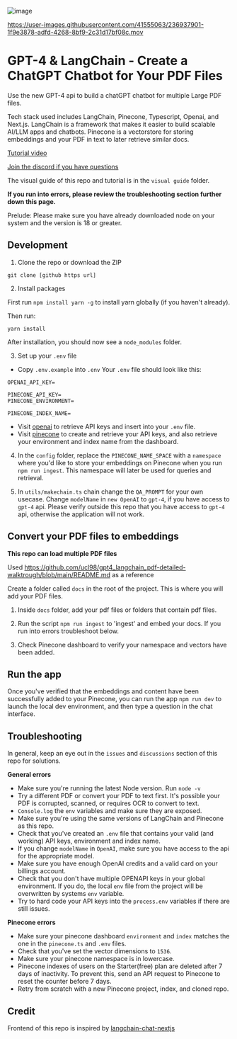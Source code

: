 ![image](https://user-images.githubusercontent.com/41555063/236936375-5b4d6e6c-e2dd-4b3a-bf63-11d0214ae9f8.png)


https://user-images.githubusercontent.com/41555063/236937901-1f9e3878-adfd-4268-8bf9-2c31d17bf08c.mov



# GPT-4 & LangChain - Create a ChatGPT Chatbot for Your PDF Files

Use the new GPT-4 api to build a chatGPT chatbot for multiple Large PDF files.

Tech stack used includes LangChain, Pinecone, Typescript, Openai, and Next.js. LangChain is a framework that makes it easier to build scalable AI/LLM apps and chatbots. Pinecone is a vectorstore for storing embeddings and your PDF in text to later retrieve similar docs.

[Tutorial video](https://www.youtube.com/watch?v=ih9PBGVVOO4)

[Join the discord if you have questions](https://discord.gg/E4Mc77qwjm)

The visual guide of this repo and tutorial is in the `visual guide` folder.

**If you run into errors, please review the troubleshooting section further down this page.**

Prelude: Please make sure you have already downloaded node on your system and the version is 18 or greater.

## Development

1. Clone the repo or download the ZIP

```
git clone [github https url]
```


2. Install packages

First run `npm install yarn -g` to install yarn globally (if you haven't already).

Then run:

```
yarn install
```
After installation, you should now see a `node_modules` folder.

3. Set up your `.env` file

- Copy `.env.example` into `.env`
  Your `.env` file should look like this:

```
OPENAI_API_KEY=

PINECONE_API_KEY=
PINECONE_ENVIRONMENT=

PINECONE_INDEX_NAME=

```

- Visit [openai](https://help.openai.com/en/articles/4936850-where-do-i-find-my-secret-api-key) to retrieve API keys and insert into your `.env` file.
- Visit [pinecone](https://pinecone.io/) to create and retrieve your API keys, and also retrieve your environment and index name from the dashboard.

4. In the `config` folder, replace the `PINECONE_NAME_SPACE` with a `namespace` where you'd like to store your embeddings on Pinecone when you run `npm run ingest`. This namespace will later be used for queries and retrieval.

5. In `utils/makechain.ts` chain change the `QA_PROMPT` for your own usecase. Change `modelName` in `new OpenAI` to `gpt-4`, if you have access to `gpt-4` api. Please verify outside this repo that you have access to `gpt-4` api, otherwise the application will not work.

## Convert your PDF files to embeddings

**This repo can load multiple PDF files**

Used https://github.com/ucl98/gpt4_langchain_pdf-detailed-walktrough/blob/main/README.md as a reference

Create a folder called `docs` in the root of the project. This is where you will add your PDF files.

1. Inside `docs` folder, add your pdf files or folders that contain pdf files.

2. Run the script `npm run ingest` to 'ingest' and embed your docs. If you run into errors troubleshoot below.

3. Check Pinecone dashboard to verify your namespace and vectors have been added.

## Run the app

Once you've verified that the embeddings and content have been successfully added to your Pinecone, you can run the app `npm run dev` to launch the local dev environment, and then type a question in the chat interface.

## Troubleshooting

In general, keep an eye out in the `issues` and `discussions` section of this repo for solutions.

**General errors**

- Make sure you're running the latest Node version. Run `node -v`
- Try a different PDF or convert your PDF to text first. It's possible your PDF is corrupted, scanned, or requires OCR to convert to text.
- `Console.log` the `env` variables and make sure they are exposed.
- Make sure you're using the same versions of LangChain and Pinecone as this repo.
- Check that you've created an `.env` file that contains your valid (and working) API keys, environment and index name.
- If you change `modelName` in `OpenAI`, make sure you have access to the api for the appropriate model.
- Make sure you have enough OpenAI credits and a valid card on your billings account.
- Check that you don't have multiple OPENAPI keys in your global environment. If you do, the local `env` file from the project will be overwritten by systems `env` variable.
- Try to hard code your API keys into the `process.env` variables if there are still issues.

**Pinecone errors**

- Make sure your pinecone dashboard `environment` and `index` matches the one in the `pinecone.ts` and `.env` files.
- Check that you've set the vector dimensions to `1536`.
- Make sure your pinecone namespace is in lowercase.
- Pinecone indexes of users on the Starter(free) plan are deleted after 7 days of inactivity. To prevent this, send an API request to Pinecone to reset the counter before 7 days.
- Retry from scratch with a new Pinecone project, index, and cloned repo.

## Credit

Frontend of this repo is inspired by [langchain-chat-nextjs](https://github.com/zahidkhawaja/langchain-chat-nextjs)
